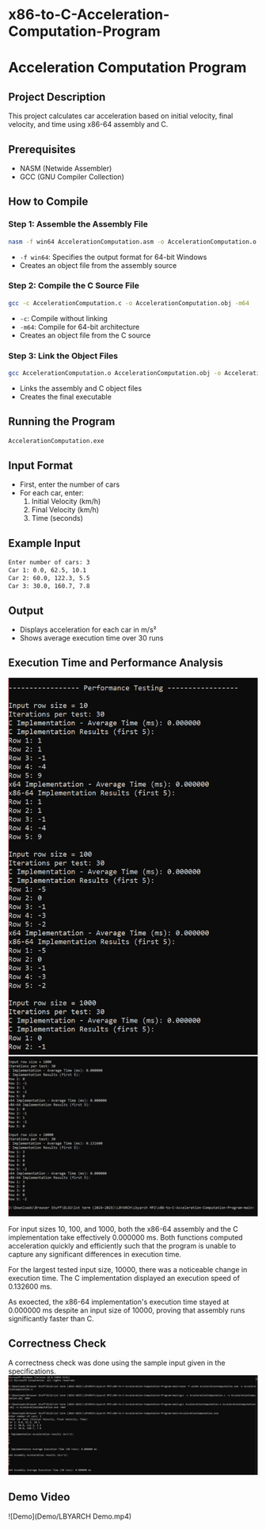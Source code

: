 # x86-to-C-Acceleration-Computation-Program

# Acceleration Computation Program

## Project Description
This project calculates car acceleration based on initial velocity, final velocity, and time using x86-64 assembly and C.

## Prerequisites
- NASM (Netwide Assembler)
- GCC (GNU Compiler Collection)

## How to Compile

### Step 1: Assemble the Assembly File
```bash
nasm -f win64 AccelerationComputation.asm -o AccelerationComputation.o
```
- `-f win64`: Specifies the output format for 64-bit Windows
- Creates an object file from the assembly source

### Step 2: Compile the C Source File
```bash
gcc -c AccelerationComputation.c -o AccelerationComputation.obj -m64
```
- `-c`: Compile without linking
- `-m64`: Compile for 64-bit architecture
- Creates an object file from the C source

### Step 3: Link the Object Files
```bash
gcc AccelerationComputation.o AccelerationComputation.obj -o AccelerationComputation.exe -m64
```
- Links the assembly and C object files
- Creates the final executable

## Running the Program
```bash
AccelerationComputation.exe
```

## Input Format
- First, enter the number of cars
- For each car, enter:
  1. Initial Velocity (km/h)
  2. Final Velocity (km/h)
  3. Time (seconds)

## Example Input
```
Enter number of cars: 3
Car 1: 0.0, 62.5, 10.1
Car 2: 60.0, 122.3, 5.5
Car 3: 30.0, 160.7, 7.8
```

## Output
- Displays acceleration for each car in m/s²
- Shows average execution time over 30 runs

## Execution Time and Performance Analysis

![Performance Test 1](Demo/ptest1.PNG)
![Performance Test 2](Demo/ptest2.PNG)

For input sizes 10, 100, and 1000, both the x86-64 assembly and the C implementation take effectively 0.000000 ms. Both functions computed acceleration quickly and efficiently such that the program is unable to capture any significant differences in execution time.

For the largest tested input size, 10000, there was a noticeable change in execution time. The C implementation displayed an execution speed of 0.132600 ms.

As exoected, the x86-64 implementation's execution time stayed at 0.000000 ms despite an input size of 10000, proving that assembly runs significantly faster than C.

## Correctness Check

A correctness check was done using the sample input given in the specifications.
![Correctness Check](Demo/input.PNG)

## Demo Video

![Demo](Demo/LBYARCH Demo.mp4)


